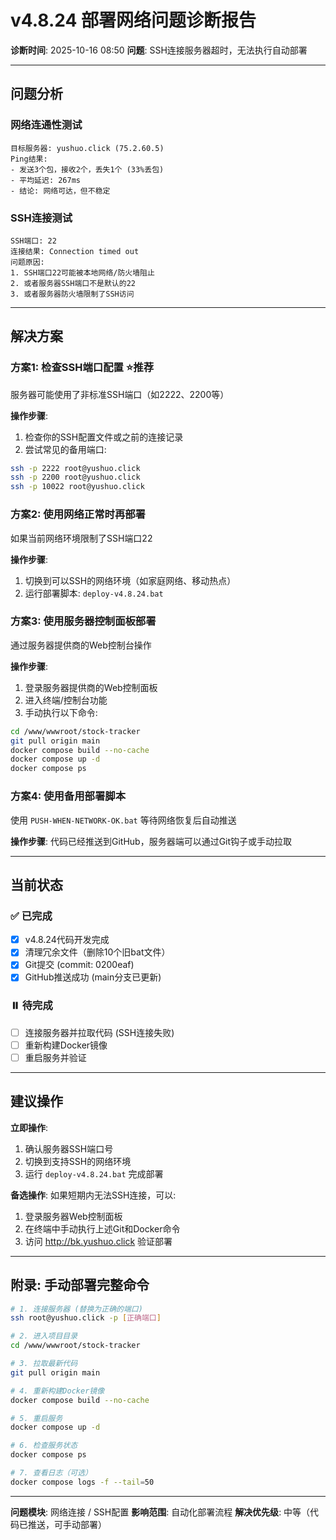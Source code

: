 # v4.8.24 部署网络问题诊断报告

**诊断时间**: 2025-10-16 08:50
**问题**: SSH连接服务器超时，无法执行自动部署

---

## 问题分析

### 网络连通性测试
```
目标服务器: yushuo.click (75.2.60.5)
Ping结果:
- 发送3个包，接收2个，丢失1个 (33%丢包)
- 平均延迟: 267ms
- 结论: 网络可达，但不稳定
```

### SSH连接测试
```
SSH端口: 22
连接结果: Connection timed out
问题原因:
1. SSH端口22可能被本地网络/防火墙阻止
2. 或者服务器SSH端口不是默认的22
3. 或者服务器防火墙限制了SSH访问
```

---

## 解决方案

### 方案1: 检查SSH端口配置 ⭐推荐
服务器可能使用了非标准SSH端口（如2222、2200等）

**操作步骤**:
1. 检查你的SSH配置文件或之前的连接记录
2. 尝试常见的备用端口:
```bash
ssh -p 2222 root@yushuo.click
ssh -p 2200 root@yushuo.click
ssh -p 10022 root@yushuo.click
```

### 方案2: 使用网络正常时再部署
如果当前网络环境限制了SSH端口22

**操作步骤**:
1. 切换到可以SSH的网络环境（如家庭网络、移动热点）
2. 运行部署脚本: `deploy-v4.8.24.bat`

### 方案3: 使用服务器控制面板部署
通过服务器提供商的Web控制台操作

**操作步骤**:
1. 登录服务器提供商的Web控制面板
2. 进入终端/控制台功能
3. 手动执行以下命令:
```bash
cd /www/wwwroot/stock-tracker
git pull origin main
docker compose build --no-cache
docker compose up -d
docker compose ps
```

### 方案4: 使用备用部署脚本
使用 `PUSH-WHEN-NETWORK-OK.bat` 等待网络恢复后自动推送

**操作步骤**:
代码已经推送到GitHub，服务器端可以通过Git钩子或手动拉取

---

## 当前状态

### ✅ 已完成
- [x] v4.8.24代码开发完成
- [x] 清理冗余文件（删除10个旧bat文件）
- [x] Git提交 (commit: 0200eaf)
- [x] GitHub推送成功 (main分支已更新)

### ⏸️ 待完成
- [ ] 连接服务器并拉取代码 (SSH连接失败)
- [ ] 重新构建Docker镜像
- [ ] 重启服务并验证

---

## 建议操作

**立即操作**:
1. 确认服务器SSH端口号
2. 切换到支持SSH的网络环境
3. 运行 `deploy-v4.8.24.bat` 完成部署

**备选操作**:
如果短期内无法SSH连接，可以:
1. 登录服务器Web控制面板
2. 在终端中手动执行上述Git和Docker命令
3. 访问 http://bk.yushuo.click 验证部署

---

## 附录: 手动部署完整命令

```bash
# 1. 连接服务器 (替换为正确的端口)
ssh root@yushuo.click -p [正确端口]

# 2. 进入项目目录
cd /www/wwwroot/stock-tracker

# 3. 拉取最新代码
git pull origin main

# 4. 重新构建Docker镜像
docker compose build --no-cache

# 5. 重启服务
docker compose up -d

# 6. 检查服务状态
docker compose ps

# 7. 查看日志（可选）
docker compose logs -f --tail=50
```

---

**问题模块**: 网络连接 / SSH配置
**影响范围**: 自动化部署流程
**解决优先级**: 中等（代码已推送，可手动部署）
